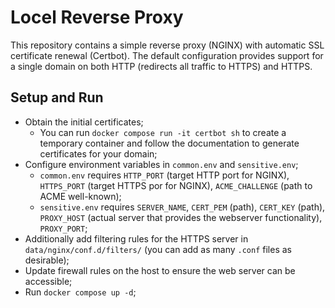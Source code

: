 # Locel Reverse Proxy

This repository contains a simple reverse proxy (NGINX) with automatic SSL certificate renewal (Certbot). The default configuration provides support for a single domain on both HTTP (redirects all traffic to HTTPS) and HTTPS.

## Setup and Run

- Obtain the initial certificates;
  - You can run `docker compose run -it certbot sh` to create a temporary container and follow the documentation to generate certificates for your domain;
- Configure environment variables in `common.env` and `sensitive.env`;
  - `common.env` requires `HTTP_PORT` (target HTTP port for NGINX), `HTTPS_PORT` (target HTTPS por for NGINX), `ACME_CHALLENGE` (path to ACME well-known);
  - `sensitive.env` requires `SERVER_NAME`, `CERT_PEM` (path), `CERT_KEY` (path), `PROXY_HOST` (actual server that provides the webserver functionality), `PROXY_PORT`;
- Additionally add filtering rules for the HTTPS server in `data/nginx/conf.d/filters/` (you can add as many `.conf` files as desirable);
- Update firewall rules on the host to ensure the web server can be accessible;
- Run `docker compose up -d`;
